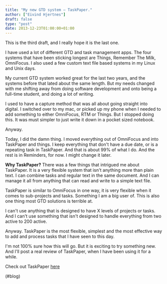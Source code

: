 ```yaml
---
title: "My new GTD system – TaskPaper."
author: ["Eivind Hjertnes"]
draft: false
type: "post"
date: 2013-12-23T01:00:00+01:00
---
```


This is the third draft, and I really hope it is the last one.

I have used a lot of different GTD and task management apps. The four
systems that have been sticking longest are Things, Remember The Milk,
OmniFocus. I also used a few custom text file based systems in my Linux
and Unix days.

My current GTD system worked great for the last two years, and the
systems before that lated about the same length. But my needs changed
with me shifting away from doing software development and onto being a
full-time student, and doing a lot of writing.

I used to have a capture method that was all about going straight into
digital. I switched over to my mac, or picked up my phone when I needed
to add something to either OmniFocus, RTM or Things. But I stopped doing
this. It was must simpler to just write it down in a pocket sized
notebook.

Anyway.

Today, I did the damn thing. I moved everything out of OmniFocus and
into TaskPaper and things. I keep everything that don't have a due date,
or is a repeating task in TaskPaper. And that is about 99% of what I do.
And the rest is in Reminders, for now. I might change it later.

**Why TaskPaper?** There was a few things that intrigued me about
TaskPaper. It is a very flexible system that isn't anything more than
plain text. I can combine tasks and regular text in the same document.
And I can manage it all from anything that can read and write to a
simple text file.

TaskPaper is similar to OmniFocus in one way, it is very flexible when
it comes to sub-projects and tasks. Something I am a big user of. This
is also one thing most GTD solutions is terrible at.

I can't use anything that is designed to have X levels of projects or
tasks. And I can't use something that isn't designed to handle
everything from two active to 200 active.

Anyway. TaskPaper is the most flexible, simplest and the most effective
way to add and process tasks that I have seen to this day.

I'm not 100% sure how this will go. But it is exciting to try something
new. And I'll post a real review of TaskPaper, when I have been using it
for a while.

Check out TaskPaper
[here](http://www.hogbaysoftware.com/products/taskpaper)

(#blog)
